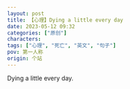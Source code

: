 ```yaml
---
layout: post
title: 【心理】Dying a little every day
date: 2023-05-12 09:32
categories: ["原创"]
characters: 
tags: ["心理", "死亡", "英文", "句子"]
pov: 第一人称
origin: 个站
---
```


Dying a little every day.
